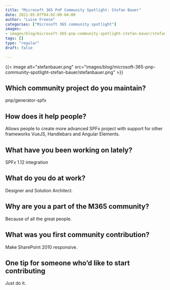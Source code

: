 ```yaml
---
title: "Microsoft 365 PnP Community Spotlight: Stefan Bauer"
date: 2021-05-07T04:02:00-04:00
author: "Luise Freese"
categories: ["Microsoft 365 community spotlight"]
images:
- images/blog/microsoft-365-pnp-community-spotlight-stefan-bauer/stefanbauer.png
tags: []
type: "regular"
draft: false

---
```


{{< image alt="stefanbauer.png" src="images/blog/microsoft-365-pnp-community-spotlight-stefan-bauer/stefanbauer.png" >}}

## Which community project do you maintain? 

pnp/generator-spfx 

## How does it help people?   

Allows people to create more advanced SPFx project with support for other frameworks VueJS, Handlebars and Angular Elements. 

## What have you been working on lately? 

SPFx 1.12 integration 

## What do you do at work? 

Designer and Solution Architect. 

## Why are you a part of the M365 community? 

Because of all the great people. 

## What was you first community contribution? 

Make SharePoint 2010 responsive. 

## One tip for someone who’d like to start contributing 

Just do it. 
